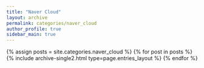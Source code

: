 ```yaml
---
title: "Naver Cloud"
layout: archive
permalink: categories/naver_cloud
author_profile: true
sidebar_main: true
---
```


{% assign posts = site.categories.naver_cloud %}
{% for post in posts %} {% include archive-single2.html type=page.entries_layout %} {% endfor %}
